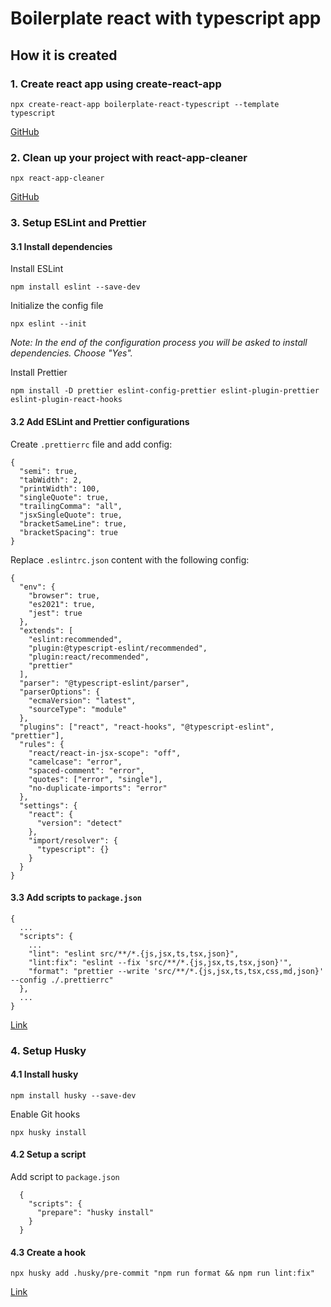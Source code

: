 # Boilerplate react with typescript app

## How it is created

### 1. Create react app using create-react-app

```
npx create-react-app boilerplate-react-typescript --template typescript
```

[GitHub](https://github.com/facebook/create-react-app)

### 2. Clean up your project with react-app-cleaner

```
npx react-app-cleaner
```

[GitHub](https://github.com/vinc86/react-app-cleaner)

### 3. Setup ESLint and Prettier

#### 3.1 Install dependencies

Install ESLint

```
npm install eslint --save-dev
```

Initialize the config file

```
npx eslint --init
```

_Note: In the end of the configuration process you will be asked to install dependencies. Choose "Yes"._

Install Prettier

```
npm install -D prettier eslint-config-prettier eslint-plugin-prettier eslint-plugin-react-hooks
```

#### 3.2 Add ESLint and Prettier configurations

Create `.prettierrc` file and add config:

```
{
  "semi": true,
  "tabWidth": 2,
  "printWidth": 100,
  "singleQuote": true,
  "trailingComma": "all",
  "jsxSingleQuote": true,
  "bracketSameLine": true,
  "bracketSpacing": true
}
```

Replace `.eslintrc.json` content with the following config:

```
{
  "env": {
    "browser": true,
    "es2021": true,
    "jest": true
  },
  "extends": [
    "eslint:recommended",
    "plugin:@typescript-eslint/recommended",
    "plugin:react/recommended",
    "prettier"
  ],
  "parser": "@typescript-eslint/parser",
  "parserOptions": {
    "ecmaVersion": "latest",
    "sourceType": "module"
  },
  "plugins": ["react", "react-hooks", "@typescript-eslint", "prettier"],
  "rules": {
    "react/react-in-jsx-scope": "off",
    "camelcase": "error",
    "spaced-comment": "error",
    "quotes": ["error", "single"],
    "no-duplicate-imports": "error"
  },
  "settings": {
    "react": {
      "version": "detect"
    },
    "import/resolver": {
      "typescript": {}
    }
  }
}
```

#### 3.3 Add scripts to `package.json`

```
{
  ...
  "scripts": {
    ...
    "lint": "eslint src/**/*.{js,jsx,ts,tsx,json}",
    "lint:fix": "eslint --fix 'src/**/*.{js,jsx,ts,tsx,json}'",
    "format": "prettier --write 'src/**/*.{js,jsx,ts,tsx,css,md,json}' --config ./.prettierrc"
  },
  ...
}
```

[Link](https://blog.devgenius.io/eslint-prettier-typescript-and-react-in-2022-e5021ebca2b1)

### 4. Setup Husky

#### 4.1 Install husky

```
npm install husky --save-dev
```

Enable Git hooks

```
npx husky install
```

#### 4.2 Setup a script

Add script to `package.json`

```
  {
    "scripts": {
      "prepare": "husky install"
    }
  }
```

#### 4.3 Create a hook

```
npx husky add .husky/pre-commit "npm run format && npm run lint:fix"
```

[Link](https://typicode.github.io/husky/getting-started.html)
